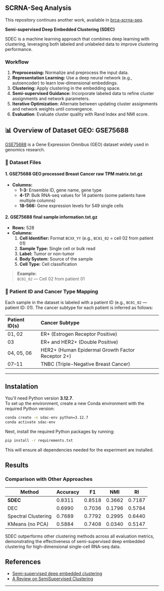 ## SCRNA-Seq Analysis

This repository continues another work, available in [brca-scrna-seq](https://github.com/AILAB-CEFET-RJ/brca-scrna-seq/tree/master).


**Semi-supervised Deep Embedded Clustering (SDEC)**

SDEC is a machine learning approach that combines deep learning with clustering, leveraging both labeled and unlabeled data to improve clustering performance.

### Workflow

1. **Preprocessing:** Normalize and preprocess the input data.
2. **Representation Learning:** Use a deep neural network (e.g., autoencoder) to learn low-dimensional embeddings.
3. **Clustering:** Apply clustering in the embedding space.
4. **Semi-supervised Guidance:** Incorporate labeled data to refine cluster assignments and network parameters.
5. **Iterative Optimization:** Alternate between updating cluster assignments and network weights until convergence.
6. **Evaluation**: Evaluate cluster quality with Rand Index and NMI score.


## 📊 Overview of Dataset GEO: GSE75688

[GSE75688](https://www.ncbi.nlm.nih.gov/geo/query/acc.cgi?acc=GSE75688) is a Gene Expression Omnibus (GEO) dataset widely used in genomics research.

### 📁 Dataset Files

#### 1. **GSE75688 GEO processed Breast Cancer raw TPM matrix.txt.gz**
- **Columns:**
    - **1-3:** Ensemble ID, gene name, gene type
    - **4-17:** Bulk RNA-seq values for 14 patients (some patients have multiple columns)
    - **18-566:** Gene expression levels for 549 single cells

#### 2. **GSE75688 final sample information.txt.gz**
- **Rows:** 528
- **Columns:**
    1. **Cell Identifier:** Format `BCXX_YY` (e.g., `BC01_02` = cell 02 from patient 01)
    2. **Sample Type:** Single cell or bulk read
    3. **Label:** Tumor or non-tumor
    4. **Body System:** Source of the sample
    5. **Cell Type:** Cell classification

> **Example:**  
> `BC01_02` — Cell 02 from patient 01

### 🧬 Patient ID and Cancer Type Mapping

Each sample in the dataset is labeled with a patient ID (e.g., `BC01_02` — patient ID: 01). The cancer subtype for each patient is inferred as follows:

| **Patient ID(s)** | **Cancer Subtype**                                   |
|:------------------|:-----------------------------------------------------|
| 01, 02            | ER+ (Estrogen Receptor Positive)                     |
| 03                | ER+ and HER2+ (Double Positive)                      |
| 04, 05, 06        | HER2+ (Human Epidermal Growth Factor Receptor 2+)    |
| 07–11             | TNBC (Triple-Negative Breast Cancer)                 |



---

## Instalation

You'll need Python version **3.12.7**.  
To set up the environment, create a new Conda environment with the required Python version:

```bash
conda create -n sdac-env python=3.12.7
conda activate sdac-env
```

Next, install the required Python packages by running:

```bash
pip install -r requirements.txt
```

This will ensure all dependencies needed for the experiment are installed.

## Results

### Comparison with Other Approaches

| Method                | Accuracy | F1     | NMI    | RI     |
|-----------------------|----------|--------|--------|--------|
| **SDEC**              | 0.8311   | 0.8518 | 0.3662 | 0.7187 |
| DEC                   | 0.6990   | 0.7036 | 0.1796 | 0.5784 |
| Spectral Clustering   | 0.7689   | 0.7792 | 0.2995 | 0.6440 |
| KMeans (no PCA)       | 0.5884   | 0.7408 | 0.0340 | 0.5147 |

SDEC outperforms other clustering methods across all evaluation metrics, demonstrating the effectiveness of semi-supervised deep embedded clustering for high-dimensional single-cell RNA-seq data.


## References
- [Semi-supervised deep embedded clustering](https://www.sciencedirect.com/science/article/abs/pii/S0925231218312049?casa_token=ohlOuyvtTu8AAAAA:skBSf2VLFcormWGyNrjlWKkRWiWmnvEn_rPFSORYwJ5eXxGvi-7bQ-_yOwvfev3dMR7k8QGZ43d1)
- [A Review on SemiSupervised Clustering](https://www.sciencedirect.com/science/article/pii/S0020025523002840?casa_token=o5EoHm6-tE0AAAAA:1B9hIdncoMOJWrPs-ug2M2Z-VT8CKuKNR5W5XZIqx4UdS_gJ7d5r-JnjXynmPwNqkd5_VXZWp9Tz)

---
